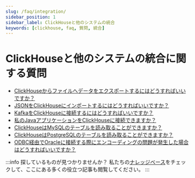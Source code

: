 ```yaml
---
slug: /faq/integration/
sidebar_position: 1
sidebar_label: ClickHouseと他のシステムの統合
keywords: [clickhouse, faq, 質問, 統合]
---
```



# ClickHouseと他のシステムの統合に関する質問

- [ClickHouseからファイルへデータをエクスポートするにはどうすればいいですか？](https://clickhouse.com/docs/knowledgebase/file-export)
- [JSONをClickHouseにインポートするにはどうすればいいですか？](/integrations/data-ingestion/data-formats/json/intro.md)
- [KafkaをClickHouseに接続するにはどうすればいいですか？](/integrations/data-ingestion/kafka/index.md)
- [私のJavaアプリケーションをClickHouseに接続できますか？](/integrations/data-ingestion/dbms/jdbc-with-clickhouse.md)
- [ClickHouseはMySQLのテーブルを読み取ることができますか？](/integrations/data-ingestion/dbms/mysql/index.md)
- [ClickHouseはPostgreSQLのテーブルを読み取ることができますか？](/integrations/data-ingestion/dbms/postgresql/connecting-to-postgresql.md)
- [ODBC経由でOracleに接続する際にエンコーディングの問題が発生した場合はどうすればいいですか？](/faq/integration/oracle-odbc.md)

:::info 探しているものが見つかりませんか？
私たちの[ナレッジベース](/knowledgebase/)をチェックして、ここにある多くの役立つ記事も閲覧してください。
:::
